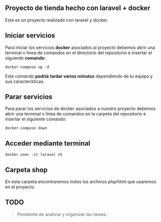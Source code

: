 ## Proyecto de tienda hecho con laravel + docker
Este es un proyecto realizado con laravel y docker.


## Iniciar servicios

Para iniciar los servicios **docker** asociados al proyecto debemos abrir una terminal o línea de comandos en el directorio del repositorio e insertar el siguiente **comando**:

    docker-compose up -d

 Este comando **podría tardar varios minutos** dependiendo de tu equipo y sus características.

## Parar servicios

Para parar los servicios de docker asociados a nuestro proyecto debemos abrir una terminal o línea de comandos en la carpeta del repositorio e insertar el siguiente comando:


    docker-compose down

## Acceder mediante terminal

    docker exec -it laravel sh

## Carpeta **shop**

En esta carpeta encontraremos todos los archivos php/html que usaremos en el proyecto.

## TODO
>Pendiente de analizar y organizar las tareas.
